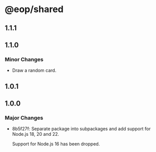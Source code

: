 # @eop/shared

## 1.1.1

## 1.1.0

### Minor Changes

- Draw a random card.

## 1.0.1

## 1.0.0

### Major Changes

- 8b5f27f: Separate package into subpackages and add support for Node.js 18, 20 and 22.

  Support for Node.js 16 has been dropped.
